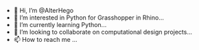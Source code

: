 - 👋 Hi, I’m @AlterHego
- 👀 I’m interested in Python for Grasshopper in Rhino...
- 🌱 I’m currently learning Python...
- 💞️ I’m looking to collaborate on computational design projects...
- 📫 How to reach me ...

<!---
AlterHego/AlterHego is a ✨ special ✨ repository because its `README.md` (this file) appears on your GitHub profile.
You can click the Preview link to take a look at your changes.
--->
